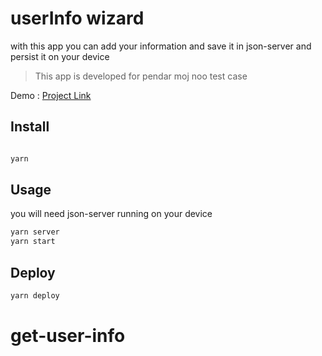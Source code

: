 # userInfo wizard

with this app you can add your information and save it in json-server and persist it on your device

> This app is developed for pendar moj noo test case

Demo : [Project Link](https://snapp-pay-eisatest.surge.sh/)

## Install

```bash

yarn

```

## Usage

you will need json-server running on your device

```bash
yarn server
yarn start
```

## Deploy

```bash
yarn deploy
```
# get-user-info
